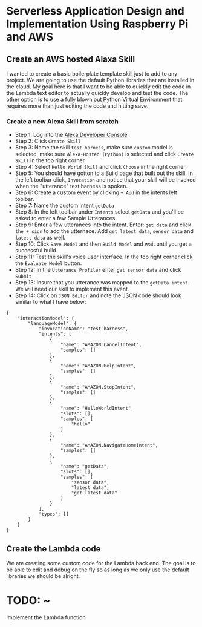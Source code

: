 # Serverless Application Design and Implementation Using Raspberry Pi and AWS

## Create an AWS hosted Alaxa Skill
I wanted to create a basic boilerplate template skill just to add to any project. We are going to use the default Python
libraries that are installed in the cloud. My goal here is that I want to be able to quickly edit the code in the Lambda text editor 
to actually quickly develop and test the code. The other option is to use a fully blown out Python Virtual Environment that requires more than just editing the code and hitting save.

### Create a new Alexa Skill from scratch

- Step 1: Log into the [Alexa Developer Console](https://developer.amazon.com/alexa/console/ask)
- Step 2: Click `Create Skill`
- Step 3: Name the skill `test harness`, make sure `custom` model is selected, make sure `Alexa-Hosted (Python)` is selected and click `Create Skill` in the top right corner.
- Step 4: Select `Hello World Skill` and click `Choose` in the right corner.
- Step 5: You should have gotton to a Build page that built out the skill. In the left toolbar click, `Invocation` and notice that your skill will be invoked when the "utterance" test harness is spoken.
- Step 6: Create a custom event by clicking `+ Add` in the intents left toolbar.
- Step 7: Name the custom intent `getData`
- Step 8: In the left toolbar under `Intents` select `getData` and you'll be asked to enter a few Sample Utterances.
- Step 9: Enter a few utterances into the intent. Enter:
    `get data` and click `the + sign` to add the utternace. Add `get latest data`, `sensor data` and `latest data` as well.
- Step 10: Click `Save Model` and then `Build Model` and wait until you get a successful build.
- Step 11: Test the skill's voice user interface. In the top right corner click the `Evaluate Model` button.
- Step 12: In the `Utterance Profiler` enter `get sensor data` and click `Submit`
- Step 13: Insure that you utterance was mapped to the `getData intent`. We will need our skill to implement this event.
- Step 14: Click on `JSON Editor` and note the JSON code should look similar to what I have below:

```
{
    "interactionModel": {
        "languageModel": {
            "invocationName": "test harness",
            "intents": [
                {
                    "name": "AMAZON.CancelIntent",
                    "samples": []
                },
                {
                    "name": "AMAZON.HelpIntent",
                    "samples": []
                },
                {
                    "name": "AMAZON.StopIntent",
                    "samples": []
                },
                {
                    "name": "HelloWorldIntent",
                    "slots": [],
                    "samples": [
                        "hello"
                    ]
                },
                {
                    "name": "AMAZON.NavigateHomeIntent",
                    "samples": []
                },
                {
                    "name": "getData",
                    "slots": [],
                    "samples": [
                        "sensor data",
                        "latest data",
                        "get latest data"
                    ]
                }
            ],
            "types": []
        }
    }
}
```
## Create the Lambda code
We are creating some custom code for the Lambda back end. The goal is to be able to edit and debug on the fly so as long as we only use the default libraries we should be alright.

# TODO: ~
Implement the Lambda function 
 



